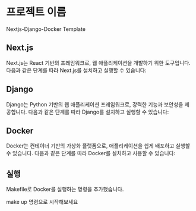 # 프로젝트 이름

Nextjs-Django-Docker Template

## Next.js

Next.js는 React 기반의 프레임워크로, 웹 애플리케이션을 개발하기 위한 도구입니다. 다음과 같은 단계를 따라 Next.js를 설치하고 실행할 수 있습니다:

## Django

Django는 Python 기반의 웹 애플리케이션 프레임워크로, 강력한 기능과 보안성을 제공합니다. 다음과 같은 단계를 따라 Django를 설치하고 실행할 수 있습니다:

## Docker

Docker는 컨테이너 기반의 가상화 플랫폼으로, 애플리케이션을 쉽게 배포하고 실행할 수 있습니다. 다음과 같은 단계를 따라 Docker를 설치하고 사용할 수 있습니다:

## 실행

Makefile로 Docker를 실행하는 명령을 추가했습니다.

make up 명령으로 시작해보세요
